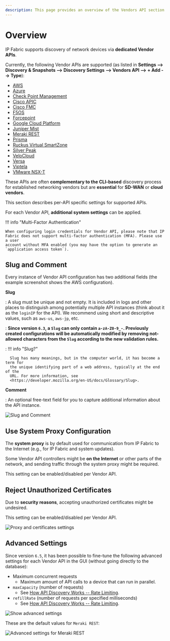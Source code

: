 ```yaml
---
description: This page provides an overview of the Vendors API section in Settings.
---
```


# Overview

IP Fabric supports discovery of network devices via **dedicated Vendor APIs**.

Currently, the following Vendor APIs are supported (as listed in **Settings -->
Discovery & Snapshots --> Discovery Settings --> Vendors API --> + Add -->
Type**):

- [AWS](AWS_Amazon_Web_Services.md)
- [Azure](Azure_Networking.md)
- [Check Point Management](Check_Point.md)
- [Cisco APIC](Cisco_APIC.md)
- [Cisco FMC](Cisco_FMC.md)
- [F5OS](F5os.md)
- [Forcepoint](forcepoint.md)
- [Google Cloud Platform](GCP_Google_Cloud_Platform.md)
- [Juniper Mist](juniper_mist.md)
- [Meraki REST](Cisco_Meraki.md)
- [Prisma](PaloAlto_Prisma.md)
- [Ruckus Virtual SmartZone](Ruckus_Virtual_SmartZone.md)
- [Silver Peak](Silver_Peak_SD-WAN.md)
- [VeloCloud](VeloCloud_SD-WAN.md)
- [Versa](Versa_Networks_SD-WAN.md)
- [Viptela](Cisco_Viptela_SD-WAN.md)
- [VMware NSX-T](VMware_NSX-T.md)

These APIs are often **complementary to the CLI-based** discovery process for
established networking vendors but are **essential** for **SD-WAN** or
**cloud vendors**.

This section describes per-API specific settings for supported APIs.

For each Vendor API, **additional system settings** can be applied.

!!! info "Multi-Factor Authentication"

    When configuring login credentials for Vendor API, please note that IP
    Fabric does not support multi-factor authentication (MFA). Please use a user
    account without MFA enabled (you may have the option to generate an
    `application access token`).

## Slug and Comment

Every instance of Vendor API configuration has two additional fields (the
example screenshot shows the AWS configuration).

**Slug**

: A slug must be unique and not empty. It is included in logs and other places
  to distinguish among potentially multiple API instances (think about it as
  the `loginIP` for the API). We recommend using short and descriptive values, such as
  `aws-us`, `aws-jp`, etc.

: **Since version `6.3`, a `Slug` can only contain `a-zA-Z0-9_-`. Previously
  created configurations will be automatically modified by removing not-allowed
  characters from the `Slug` according to the new validation rules.**

: !!! info "Slug?"

      Slug has many meanings, but in the computer world, it has become a term for
      the unique identifying part of a web address, typically at the end of the
      URL. For more information, see
      <https://developer.mozilla.org/en-US/docs/Glossary/Slug>.

**Comment**

: An optional free-text field for you to capture additional information about the
  API instance.

![Slug and Comment](slug_and_comment.png)

## Use System Proxy Configuration

The **system proxy** is by default used for communication from IP Fabric to the
Internet (e.g., for IP Fabric and system updates).

Some Vendor API controllers might be **on the Internet** or other parts
of the network, and sending traffic through the system proxy might be required.

This setting can be enabled/disabled per Vendor API.

## Reject Unauthorized Certificates

Due to **security reasons**, accepting unauthorized certificates might be
undesired.

This setting can be enabled/disabled per Vendor API.

![Proxy and certificates settings](proxy_and_certificates_settings.png)

## Advanced Settings

Since version `6.5`, it has been possible to fine-tune the following advanced settings
for each Vendor API in the GUI (without going directly to the database):

- Maximum concurrent requests
  - Maximum amount of API calls to a device that can run in parallel.
- `maxCapacity` (number of requests)
  - See [How API Discovery Works -- Rate Limiting](../../../../overview/How_Discovery_Works/API_discovery.md#rate-limiting).
- `refillRate` (number of requests per specified milliseconds)
  - See [How API Discovery Works -- Rate Limiting](../../../../overview/How_Discovery_Works/API_discovery.md#rate-limiting).

![Show advanced settings](show_advanced_settings.png)

These are the default values for `Meraki REST`:

![Advanced settings for Meraki REST](advanced_settings_for_meraki_rest.png)
